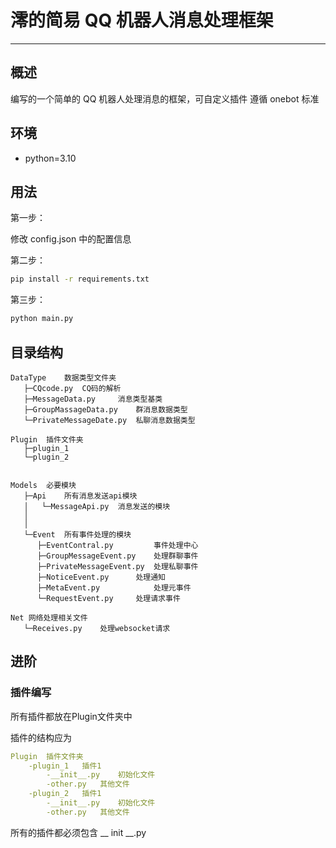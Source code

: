 # 澪的简易 QQ 机器人消息处理框架

---

## 概述

编写的一个简单的 QQ 机器人处理消息的框架，可自定义插件
遵循 onebot 标准

## 环境

- python=3.10





## 用法

第一步：

修改 config.json 中的配置信息

第二步：

```bash
pip install -r requirements.txt
```

第三步：

```bash
python main.py
```



## 目录结构

```dir
DataType	数据类型文件夹
   ├─CQcode.py	CQ码的解析
   ├─MessageData.py 	消息类型基类
   ├─GroupMassageData.py	群消息数据类型
   └─PrivateMessageDate.py 	私聊消息数据类型

Plugin	插件文件夹
   ├─plugin_1
   └─plugin_2
	

Models	必要模块
   ├─Api	所有消息发送api模块
   │   └─MessageApi.py	消息发送的模块
   │	
   │	
   └─Event	所有事件处理的模块
      ├─EventContral.py 		事件处理中心
      ├─GroupMessageEvent.py 	处理群聊事件
      ├─PrivateMessageEvent.py	处理私聊事件
      ├─NoticeEvent.py 	    处理通知
      ├─MetaEvent.py		    处理元事件
      └─RequestEvent.py		处理请求事件

Net	网络处理相关文件
   └─Receives.py	处理websocket请求
```








## 进阶

### 插件编写

所有插件都放在Plugin文件夹中

插件的结构应为

```yaml
Plugin	插件文件夹
	-plugin_1	插件1
		-__init__.py	初始化文件
		-other.py	其他文件
	-plugin_2	插件1
		-__init__.py	初始化文件
		-other.py	其他文件
```



所有的插件都必须包含 __ init __.py





















